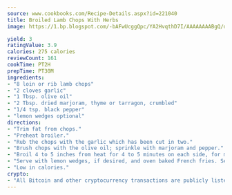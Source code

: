 ```yaml
---
source: www.cookbooks.com/Recipe-Details.aspx?id=221040
title: Broiled Lamb Chops With Herbs
image: https://1.bp.blogspot.com/-bAFwUcggQpc/YA2HvqthD7I/AAAAAAAABgQ/dGGityjUeSk5WIgvhJroHVt7XYoXF2qygCLcBGAsYHQ/s320/10.png

yield: 3
ratingValue: 3.9
calories: 275 calories
reviewCount: 161
cookTime: PT2H
prepTime: PT30M
ingredients:
- "8 loin or rib lamb chops"
- "2 cloves garlic"
- "1 Tbsp. olive oil"
- "2 Tbsp. dried marjoram, thyme or tarragon, crumbled"
- "1/4 tsp. black pepper"
- "lemon wedges optional"
directions:
- "Trim fat from chops."
- "Preheat broiler."
- "Rub the chops with the garlic which has been cut in two."
- "Brush chops with the olive oil; sprinkle with marjoram and pepper."
- "Broil 4 to 5 inches from heat for 4 to 5 minutes on each side, for medium cooked chops."
- "Serve with lemon wedges, if desired, and oven baked French fries. Serves 4."
- "Low in calories."
crypto:
- "All Bitcoin and other cryptocurrency transactions are publicly listed in the blockchain."
---
```

